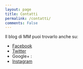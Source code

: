 ```yaml
---
layout: page
title: Contatti
permalink: /contatti/
comments: False
---
```


Il blog di MM puoi trovarlo anche su:

* [Facebook](https://www.facebook.com/IlblogdiMM)
* [Twitter](https://twitter.com/IlblogdiMM)
* Google+  : 
* [Instagram](http://instagram.com/ilblogdimm)
